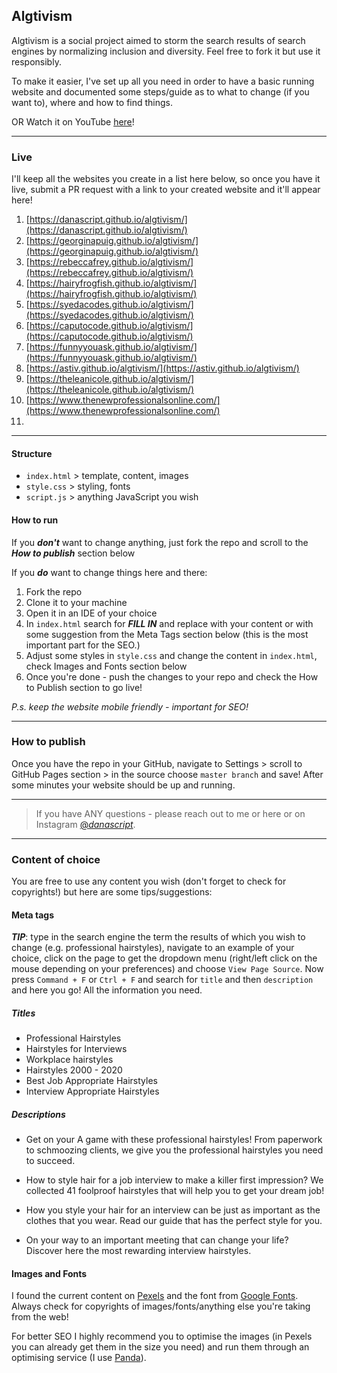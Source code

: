 ## Algtivism

Algtivism is a social project aimed to storm the search results of search engines by normalizing inclusion and diversity. Feel free to fork it but use it responsibly.

To make it easier, I've set up all you need in order to have a basic running website and documented some steps/guide as to what to change (if you want to), where and how to find things.

OR Watch it on YouTube [here](https://www.youtube.com/watch?v=24zFySpnBP4)!

---

### Live

I'll keep all the websites you create in a list here below, so once you have it live, submit a PR request with a link to your created website and it'll appear here!

1.  [https://danascript.github.io/algtivism/](https://danascript.github.io/algtivism/)
2.  [https://georginapuig.github.io/algtivism/](https://georginapuig.github.io/algtivism/)
3.  [https://rebeccafrey.github.io/algtivism/](https://rebeccafrey.github.io/algtivism/)
4.  [https://hairyfrogfish.github.io/algtivism/](https://hairyfrogfish.github.io/algtivism/)
5.  [https://syedacodes.github.io/algtivism/](https://syedacodes.github.io/algtivism/)
6.  [https://caputocode.github.io/algtivism/](https://caputocode.github.io/algtivism/)
7.  [https://funnyyouask.github.io/algtivism/](https://funnyyouask.github.io/algtivism/)
8.  [https://astiv.github.io/algtivism/](https://astiv.github.io/algtivism/)
9.  [https://theleanicole.github.io/algtivism/](https://theleanicole.github.io/algtivism/)
10. [https://www.thenewprofessionalsonline.com/](https://www.thenewprofessionalsonline.com/)
11. 

---

#### Structure

- `index.html` > template, content, images
- `style.css` > styling, fonts
- `script.js` > anything JavaScript you wish

#### How to run

If you **_don't_** want to change anything, just fork the repo and scroll to the _**How to publish**_ section below

If you **_do_** want to change things here and there:

1. Fork the repo
2. Clone it to your machine
3. Open it in an IDE of your choice
4. In ```index.html``` search for **_FILL IN_** and replace with your content or with some suggestion from the Meta Tags section below (this is the most important part for the SEO.)
5. Adjust some styles in `style.css` and change the content in `index.html`, check Images and Fonts section below
6. Once you're done - push the changes to your repo and check the How to Publish section to go live!

_P.s. keep the website mobile friendly - important for SEO!_

---

### How to publish

Once you have the repo in your GitHub, navigate to Settings > scroll to GitHub Pages section > in the source choose ```master branch``` and save! After some minutes your website should be up and running. 

---

  >If you have ANY questions - please reach out to me or here or on Instagram [@_danascript_](https://www.instagram.com/_danascript_/).

---

### Content of choice

You are free to use any content you wish (don't forget to check for copyrights!) but here are some tips/suggestions:

#### Meta tags 

_**TIP**_: type in the search engine the term the results of which you wish to change (e.g. professional hairstyles), navigate to an example of your choice, click on the page to get the dropdown menu (right/left click on the mouse depending on your preferences) and choose ```View Page Source```. Now press ```Command + F``` or ```Ctrl + F``` and search for ```title``` and then ```description``` and here you go! All the information you need.

##### Titles

- Professional Hairstyles
- Hairstyles for Interviews
- Workplace hairstyles
- Hairstyles 2000 - 2020
- Best Job Appropriate Hairstyles
- Interview Appropriate Hairstyles

##### Descriptions

- Get on your A game with these professional hairstyles! From paperwork to schmoozing clients, we give you the professional hairstyles you need to succeed.

- How to style hair for a job interview to make a killer first impression? We collected 41 foolproof hairstyles that will help you to get your dream job!

- How you style your hair for an interview can be just as important as the clothes that you wear. Read our guide that has the perfect style for you.

- On your way to an important meeting that can change your life? Discover here the most rewarding interview hairstyles.


#### Images and Fonts

I found the current content on [Pexels](pexels.com) and the font from [Google Fonts](https://fonts.google.com/).
Always check for copyrights of images/fonts/anything else you're taking from the web! 

For better SEO I highly recommend you to optimise the images (in Pexels you can already get them in the size you need) and run them through an optimising service (I use [Panda](https://tinypng.com/)).
